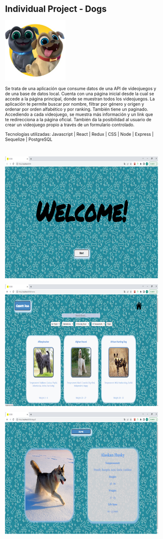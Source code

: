 

# Individual Project - Dogs

<p align="left">
  <img height="200" src="./dog.png" />
</p>

Se trata de una aplicación que consume datos de una API de videojuegos y de una base de datos local. Cuenta con una página inicial desde la cual se accede a la página principal, donde se muestran todos los videojuegos. 
La aplicación te permite buscar por nombre, filtrar por género y origen y ordenar por orden alfabético y por ranking.  También tiene un paginado. 
Accediendo a cada videojuego, se muestra más información y un link que te redirecciona a la página oficial.
También da la posibilidad al usuario de crear un videojuego propio a través de un formulario controlado.
 
Tecnologías utilizadas: 
Javascript | React | Redux | CSS | Node | Express | Sequelize | PostgreSQL 


<p align="left">
  <br> </br>
  <img height="400" src="./PI.1.png"/>
  <br> </br>
  <img height="400" src="./PI.2.png"/>
  <br> </br>
  <img height="400" src="./PI.3.png"/>
  <br> </br>
</p>